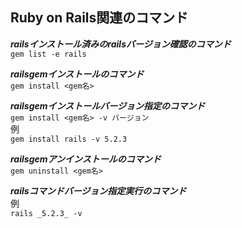 ## Ruby on Rails関連のコマンド

***railsインストール済みのrailsバージョン確認のコマンド***  
`gem list -e rails`  
  
  

***railsgemインストールのコマンド***  
`gem install <gem名>`  
  
  

***railsgemインストールバージョン指定のコマンド***  
`gem install <gem名> -v バージョン`  
例  
`gem install rails -v 5.2.3`  
  
  

***railsgemアンインストールのコマンド***  
`gem uninstall <gem名>`  
  
  

***railsコマンドバージョン指定実行のコマンド***  
例  
`rails _5.2.3_ -v`  
  
  

